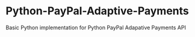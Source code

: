 # Python-PayPal-Adaptive-Payments
Basic Python implementation for Python PayPal Adapative Payments API
